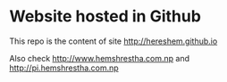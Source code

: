 # Website hosted in Github

This repo is the content of site http://hereshem.github.io

Also check http://www.hemshrestha.com.np
and http://pi.hemshrestha.com.np
